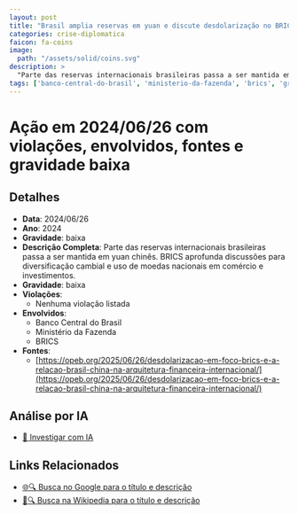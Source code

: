 ```yaml
---
layout: post
title: "Brasil amplia reservas em yuan e discute desdolarização no BRICS"
categories: crise-diplomatica
faicon: fa-coins
image:
  path: "/assets/solid/coins.svg"
description: > 
  "Parte das reservas internacionais brasileiras passa a ser mantida em yuan chinês. BRICS aprofunda discussões para diversificação cambial e uso de moedas nacionais em comércio e investimentos."
tags: ['banco-central-do-brasil', 'ministerio-da-fazenda', 'brics', 'gravidade-baixa']
---
```


# Ação em 2024/06/26 com violações, envolvidos, fontes e gravidade baixa

## Detalhes
- **Data**: 2024/06/26
- **Ano**: 2024
- **Gravidade**: baixa
- **Descrição Completa**: Parte das reservas internacionais brasileiras passa a ser mantida em yuan chinês. BRICS aprofunda discussões para diversificação cambial e uso de moedas nacionais em comércio e investimentos.
- **Gravidade**: baixa <i class="fas fa-coins fa-2x"></i>
- **Violações**:
  - Nenhuma violação listada
- **Envolvidos**:
  - Banco Central do Brasil
  - Ministério da Fazenda
  - BRICS
- **Fontes**:
  - [https://opeb.org/2025/06/26/desdolarizacao-em-foco-brics-e-a-relacao-brasil-china-na-arquitetura-financeira-internacional/](https://opeb.org/2025/06/26/desdolarizacao-em-foco-brics-e-a-relacao-brasil-china-na-arquitetura-financeira-internacional/)

## Análise por IA
- [🤖 Investigar com IA](https://www.perplexity.ai/search?q=%20Brasil%20amplia%20reservas%20em%20yuan%20e%20discute%20desdolariza%C3%A7%C3%A3o%20no%20BRICS%20Parte%20das%20reservas%20internacionais%20brasileiras%20passa%20a%20ser%20mantida%20em%20yuan%20chin%C3%AAs.%20BRICS%20aprofunda%20discuss%C3%B5es%20para%20diversifica%C3%A7%C3%A3o%20cambial%20e%20uso%20de%20moedas%20nacionais%20em%20com%C3%A9rcio%20e%20investimentos.%20%202024%20gravidade%20baixa)

## Links Relacionados
- [🌐🔍 Busca no Google para o título e descrição](https://www.google.com/search?q=%20Brasil%20amplia%20reservas%20em%20yuan%20e%20discute%20desdolariza%C3%A7%C3%A3o%20no%20BRICS%20Parte%20das%20reservas%20internacionais%20brasileiras%20passa%20a%20ser%20mantida%20em%20yuan%20chin%C3%AAs.%20BRICS%20aprofunda%20discuss%C3%B5es%20para%20diversifica%C3%A7%C3%A3o%20cambial%20e%20uso%20de%20moedas%20nacionais%20em%20com%C3%A9rcio%20e%20investimentos.%20%202024%20gravidade%20baixa)
- [📖🔍 Busca na Wikipedia para o título e descrição](https://pt.wikipedia.org/w/index.php?search=%20Brasil%20amplia%20reservas%20em%20yuan%20e%20discute%20desdolariza%C3%A7%C3%A3o%20no%20BRICS%20Parte%20das%20reservas%20internacionais%20brasileiras%20passa%20a%20ser%20mantida%20em%20yuan%20chin%C3%AAs.%20BRICS%20aprofunda%20discuss%C3%B5es%20para%20diversifica%C3%A7%C3%A3o%20cambial%20e%20uso%20de%20moedas%20nacionais%20em%20com%C3%A9rcio%20e%20investimentos.%20%202024%20gravidade%20baixa)

